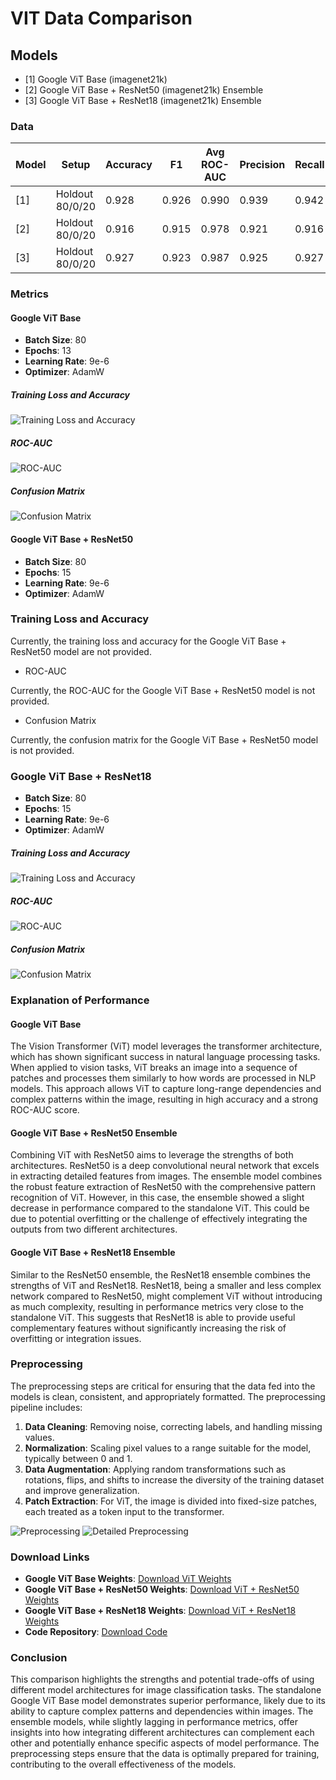 # VIT Data Comparison

## Models

- [1] Google ViT Base (imagenet21k)
- [2] Google ViT Base + ResNet50 (imagenet21k) Ensemble
- [3] Google ViT Base + ResNet18 (imagenet21k) Ensemble

### Data

| Model | Setup | Accuracy | F1  | Avg ROC-AUC | Precision | Recall |
|-------|-------|----------|-----|-------------|-----------|--------|
| [1]   | Holdout 80/0/20 | 0.928 | 0.926 | 0.990       | 0.939    | 0.942  |
| [2]   | Holdout 80/0/20 | 0.916 | 0.915 | 0.978       | 0.921    | 0.916  |
| [3]   | Holdout 80/0/20 | 0.927 | 0.923 | 0.987       | 0.925    | 0.927  |

### Metrics

#### Google ViT Base

- **Batch Size**: 80
- **Epochs**: 13
- **Learning Rate**: 9e-6
- **Optimizer**: AdamW

##### Training Loss and Accuracy

![Training Loss and Accuracy](./Google%20ViT_TRAIN.png)

##### ROC-AUC

![ROC-AUC](./google-vit-roc-auc.png)

##### Confusion Matrix

![Confusion Matrix](./google-vit-confusion-matrix.png)

#### Google ViT Base + ResNet50

- **Batch Size**: 80
- **Epochs**: 15
- **Learning Rate**: 9e-6
- **Optimizer**: AdamW

### Training Loss and Accuracy

Currently, the training loss and accuracy for the Google ViT Base + ResNet50 model are not provided.

- ROC-AUC

Currently, the ROC-AUC for the Google ViT Base + ResNet50 model is not provided.

- Confusion Matrix

Currently, the confusion matrix for the Google ViT Base + ResNet50 model is not provided.

### Google ViT Base + ResNet18

- **Batch Size**: 80
- **Epochs**: 15
- **Learning Rate**: 9e-6
- **Optimizer**: AdamW

##### Training Loss and Accuracy

![Training Loss and Accuracy](./gvit-resnet-18-train-loss.png)

##### ROC-AUC

![ROC-AUC](./gvit-reset18-roc-auc.png)

##### Confusion Matrix

![Confusion Matrix](./gvit-resnet18-confusion-matrix.png)

### Explanation of Performance

#### Google ViT Base

The Vision Transformer (ViT) model leverages the transformer architecture, which has shown significant success in natural language processing tasks. When applied to vision tasks, ViT breaks an image into a sequence of patches and processes them similarly to how words are processed in NLP models. This approach allows ViT to capture long-range dependencies and complex patterns within the image, resulting in high accuracy and a strong ROC-AUC score.

#### Google ViT Base + ResNet50 Ensemble

Combining ViT with ResNet50 aims to leverage the strengths of both architectures. ResNet50 is a deep convolutional neural network that excels in extracting detailed features from images. The ensemble model combines the robust feature extraction of ResNet50 with the comprehensive pattern recognition of ViT. However, in this case, the ensemble showed a slight decrease in performance compared to the standalone ViT. This could be due to potential overfitting or the challenge of effectively integrating the outputs from two different architectures.

#### Google ViT Base + ResNet18 Ensemble

Similar to the ResNet50 ensemble, the ResNet18 ensemble combines the strengths of ViT and ResNet18. ResNet18, being a smaller and less complex network compared to ResNet50, might complement ViT without introducing as much complexity, resulting in performance metrics very close to the standalone ViT. This suggests that ResNet18 is able to provide useful complementary features without significantly increasing the risk of overfitting or integration issues.

### Preprocessing

The preprocessing steps are critical for ensuring that the data fed into the models is clean, consistent, and appropriately formatted. The preprocessing pipeline includes:

1. **Data Cleaning**: Removing noise, correcting labels, and handling missing values.
2. **Normalization**: Scaling pixel values to a range suitable for the model, typically between 0 and 1.
3. **Data Augmentation**: Applying random transformations such as rotations, flips, and shifts to increase the diversity of the training dataset and improve generalization.
4. **Patch Extraction**: For ViT, the image is divided into fixed-size patches, each treated as a token input to the transformer.

![Preprocessing](./preprocessing/base.png)
![Detailed Preprocessing](./preprocessing/ecg_processing_numbered_detailed_2x.png)

### Download Links

- **Google ViT Base Weights**: [Download ViT Weights](#)
- **Google ViT Base + ResNet50 Weights**: [Download ViT + ResNet50 Weights](#)
- **Google ViT Base + ResNet18 Weights**: [Download ViT + ResNet18 Weights](#)
- **Code Repository**: [Download Code](#)

### Conclusion

This comparison highlights the strengths and potential trade-offs of using different model architectures for image classification tasks. The standalone Google ViT Base model demonstrates superior performance, likely due to its ability to capture complex patterns and dependencies within images. The ensemble models, while slightly lagging in performance metrics, offer insights into how integrating different architectures can complement each other and potentially enhance specific aspects of model performance. The preprocessing steps ensure that the data is optimally prepared for training, contributing to the overall effectiveness of the models.
